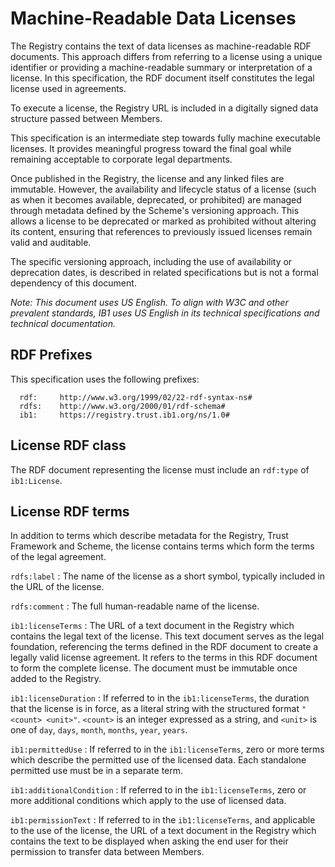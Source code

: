 # Machine-Readable Data Licenses

The Registry contains the text of data licenses as machine-readable RDF documents. This approach differs from referring to a license using a unique identifier or providing a machine-readable summary or interpretation of a license. In this specification, the RDF document itself constitutes the legal license used in agreements.

To execute a license, the Registry URL is included in a digitally signed data structure passed between Members.

This specification is an intermediate step towards fully machine executable licenses. It provides meaningful progress toward the final goal while remaining acceptable to corporate legal departments.

Once published in the Registry, the license and any linked files are immutable. However, the availability and lifecycle status of a license (such as when it becomes available, deprecated, or prohibited) are managed through metadata defined by the Scheme's versioning approach. This allows a license to be deprecated or marked as prohibited without altering its content, ensuring that references to previously issued licenses remain valid and auditable.

The specific versioning approach, including the use of availability or deprecation dates, is described in related specifications but is not a formal dependency of this document.

_Note: This document uses US English. To align with W3C and other prevalent standards, IB1 uses US English in its technical specifications and technical documentation._

## RDF Prefixes

This specification uses the following prefixes:

```
  rdf:     http://www.w3.org/1999/02/22-rdf-syntax-ns#
  rdfs:    http://www.w3.org/2000/01/rdf-schema#
  ib1:     https://registry.trust.ib1.org/ns/1.0#
```

## License RDF class

The RDF document representing the license must include an `rdf:type` of `ib1:License`.


## License RDF terms

In addition to terms which describe metadata for the Registry, Trust Framework and Scheme, the license contains terms which form the terms of the legal agreement.

`rdfs:label`
: The name of the license as a short symbol, typically included in the URL of the license.

`rdfs:comment`
: The full human-readable name of the license.

`ib1:licenseTerms`
: The URL of a text document in the Registry which contains the legal text of the license. This text document serves as the legal foundation, referencing the terms defined in the RDF document to create a legally valid license agreement. It refers to the terms in this RDF document to form the complete license. The document must be immutable once added to the Registry.

`ib1:licenseDuration`
: If referred to in the `ib1:licenseTerms`, the duration that the license is in force, as a literal string with the structured format `"<count> <unit>"`. `<count>` is an integer expressed as a string, and `<unit>` is one of `day`, `days`, `month`, `months`, `year`, `years`.

`ib1:permittedUse`
: If referred to in the `ib1:licenseTerms`, zero or more terms which describe the permitted use of the licensed data. Each standalone permitted use must be in a separate term.

`ib1:additionalCondition`
: If referred to in the `ib1:licenseTerms`, zero or more additional conditions which apply to the use of licensed data.

`ib1:permissionText`
: If referred to in the `ib1:licenseTerms`, and applicable to the use of the license, the URL of a text document in the Registry which contains the text to be displayed when asking the end user for their permission to transfer data between Members.

